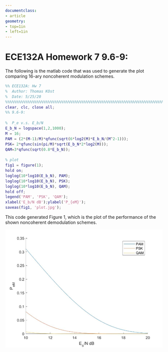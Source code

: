 ```yaml
---
documentclass:
- article
geometry:
- top=1in
- left=1in
---
```


# ECE132A Homework 7 9.6-9:
The following is the matlab code that was used to generate the plot comparing 16-ary noncoherent modulation schemes.

```MATLAB
%% ECE132A: Hw 7 
%  Author: Thomas KOst
%  Date: 5/25/20
%%%%%%%%%%%%%%%%%%%%%%%%%%%%%%%%%%%%%%%%%%%%%%%%%%%%%%%%%%%%%%%%%%%%%%%%%%%
clear, clc, close all;
%% 9.6-9:

%  P_e v.s. E_b/N
E_b_N = logspace(1,2,1000);
M = 16;
PAM = (2*(M-1)/M)*qfunc(sqrt(6*log2(M)*E_b_N/(M^2-1)));
PSK= 2*qfunc(sin(pi/M)*sqrt(E_b_N*2*log2(M)));
QAM=3*qfunc(sqrt(0.8*E_b_N));

% plot
fig1 = figure(1);
hold on;
loglog(10*log10(E_b_N), PAM);
loglog(10*log10(E_b_N), PSK);
loglog(10*log10(E_b_N), QAM);
hold off;
legend('PAM', 'PSK', 'QAM');
xlabel('E_b/N dB');ylabel('P_{eM}');
saveas(fig1, 'plot.jpg');
```

This code generated Figure 1, which is the plot of the performance of the shown noncoherent demodulation schemes.

![Bit error rates across root SNR](plot.jpg)
